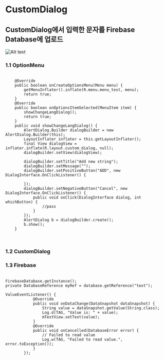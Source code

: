 # CustomDialog
## CustomDialog에서 입력한 문자를 Firebase Database에 업로드
![Alt text](https://github.com/DianaLeee/CustomDialog/blob/master/%ED%95%9C%EC%9D%B4%EC%9D%8C%ED%94%84%EB%A1%9C%EC%A0%9D%ED%8A%B8.PNG?raw=true)
### 1.1 OptionMenu
<pre>
 <code>
    @Override
    public boolean onCreateOptionsMenu(Menu menu) {
        getMenuInflater().inflate(R.menu.menu_test, menu);
        return true;
    }
    @Override
    public boolean onOptionsItemSelected(MenuItem item) {
        showChangeLangDialog();
        return true;
    }
    public void showChangeLangDialog() {
        AlertDialog.Builder dialogBuilder = new AlertDialog.Builder(this);
        LayoutInflater inflater = this.getLayoutInflater();
        final View dialogView = inflater.inflate(R.layout.custom_dialog, null);
        dialogBuilder.setView(dialogView);

        dialogBuilder.setTitle("Add new string");
        dialogBuilder.setMessage("");
        dialogBuilder.setPositiveButton("ADD", new DialogInterface.OnClickListener() {
          
        });
        dialogBuilder.setNegativeButton("Cancel", new DialogInterface.OnClickListener() {
            public void onClick(DialogInterface dialog, int whichButton) {
                //pass
            }
        });
        AlertDialog b = dialogBuilder.create();
        b.show();
    }
    </code>
   </pre>
### 1.2 CustomDialog
### 1.3 Firebase
<pre>
 <code>
FirebaseDatabase.getInstance();
private DatabaseReference myRef = database.getReference("text");

ValueEventListener() {
            @Override
            public void onDataChange(DataSnapshot dataSnapshot) {
                String value = dataSnapshot.getValue(String.class);
                Log.d(TAG, "Value is: " + value);
                mTextView.setText(value);
            }
            @Override
            public void onCancelled(DatabaseError error) {
                // Failed to read value
                Log.w(TAG, "Failed to read value.", error.toException());
            }
        });
</code>
</pre>
